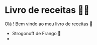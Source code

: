 # Livro de receitas :man_cook:

Olá ! Bem vindo ao meu livro de receitas :wave:



- Strogonoff de Frango :chicken:
- 
